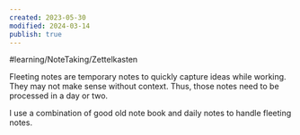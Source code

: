 ```yaml
---
created: 2023-05-30
modified: 2024-03-14
publish: true
---
```


#learning/NoteTaking/Zettelkasten

Fleeting notes are temporary notes to quickly capture ideas while working. They may not make sense without context. Thus, those notes need to be processed in a day or two.

I use a combination of good old note book and daily notes to handle fleeting notes.